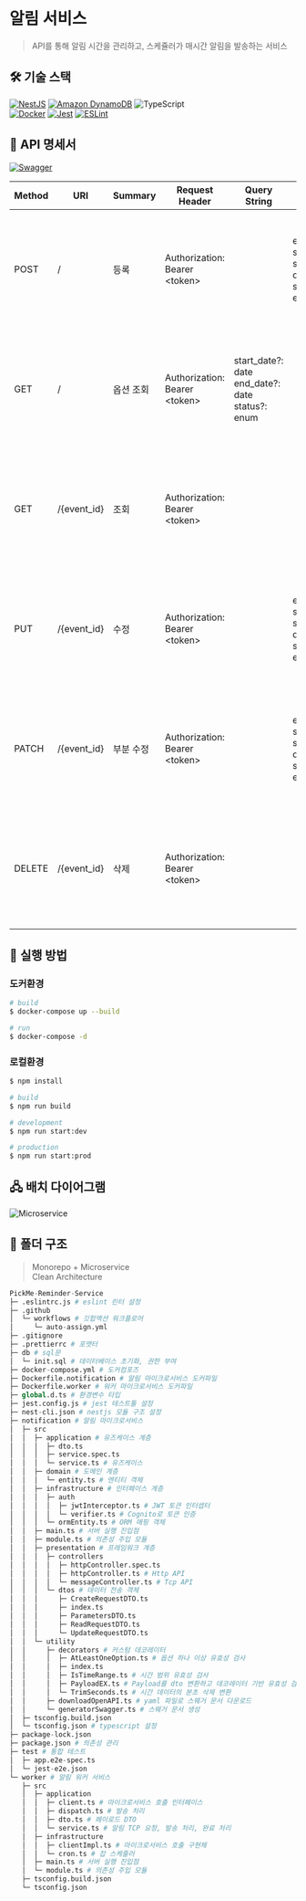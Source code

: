 # 알림 서비스

> API를 통해 알림 시간을 관리하고, 스케쥴러가 매시간 알림을 발송하는 서비스

## 🛠️ 기술 스택

[![NestJS](https://img.shields.io/badge/NestJS-E0234E?style=flat&logo=nestjs&logoColor=white)](https://nestjs.com/) [![Amazon DynamoDB](https://img.shields.io/badge/DynamoDB-4053D6?style=flat&logo=amazondynamodb&logoColor=white)](https://nestjs.com/)
![TypeScript](https://img.shields.io/badge/TypeScript-3178C6?style=flat&logo=javascript&logoColor=white)  
[![Docker](https://img.shields.io/badge/Docker-2496ED?style=flat&logo=Docker&logoColor=white)](https://www.docker.com/)
[![Jest](https://img.shields.io/badge/Jest-C21325?style=flat&logo=jest&logoColor=white)](https://jestjs.io/)
[![ESLint](https://img.shields.io/badge/ESLint-4B32C3?style=flat&logo=eslint&logoColor=white)](https://eslint.org/)

## 📄 API 명세서

[![Swagger](https://img.shields.io/badge/Swagger-Green?style=flat&logo=swagger&logoColor=white)](https://daily1hour.github.io/PickMe-Reminder-Service/)

| Method | URI         | Summary   | Request Header                     | Query String                                              | Request Body                                             | Code                                                |
| ------ | ----------- | --------- | ---------------------------------- | --------------------------------------------------------- | -------------------------------------------------------- | --------------------------------------------------- |
| POST   | /           | 등록      | Authorization:<br> Bearer \<token> |                                                           | event_id: string <br> send_at: date <br> status: enum    | 201: 성공 <br> 400: 입력값 오류 <br> 401: 권한 없음 |
| GET    | /           | 옵션 조회 | Authorization:<br> Bearer \<token> | start_date?: date <br> end_date?: date <br> status?: enum |                                                          | 200: 성공 <br> 400: 입력값 오류 <br> 401: 권한 없음 |
| GET    | /{event_id} | 조회      | Authorization:<br> Bearer \<token> |                                                           |                                                          | 200: 성공 <br> 400: 입력값 오류 <br> 401: 권한 없음 |
| PUT    | /{event_id} | 수정      | Authorization:<br> Bearer \<token> |                                                           | event_id: string <br> send_at: date <br> status: enum    | 200: 성공 <br> 400: 입력값 오류 <br> 401: 권한 없음 |
| PATCH  | /{event_id} | 부분 수정 | Authorization:<br> Bearer \<token> |                                                           | event_id?: string <br> send_at?: date <br> status?: enum | 200: 성공 <br> 400: 입력값 오류 <br> 401: 권한 없음 |
| DELETE | /{event_id} | 삭제      | Authorization:<br> Bearer \<token> |                                                           |                                                          | 200: 성공 <br> 400: 입력값 오류 <br> 401: 권한 없음 |

## 🚀 실행 방법

### 도커환경

```sh
# build
$ docker-compose up --build

# run
$ docker-compose -d
```

### 로컬환경

```sh
$ npm install

# build
$ npm run build

# development
$ npm run start:dev

# production
$ npm run start:prod
```

## 🖧 배치 다이어그램

![Microservice](https://github.com/user-attachments/assets/05fbf436-1b2d-4e2f-837f-e6e4bcb4e9f0)

## 📂 폴더 구조

> Monorepo + Microservice  
> Clean Architecture

```python
PickMe-Reminder-Service
├─ .eslintrc.js # eslint 린터 설정
├─ .github
│  └─ workflows # 깃헙액션 워크플로어
│     └─ auto-assign.yml
├─ .gitignore
├─ .prettierrc # 포맷터
├─ db # sql문
│  └─ init.sql # 데이터베이스 초기화, 권한 부여
├─ docker-compose.yml # 도커컴포즈
├─ Dockerfile.notification # 알림 마이크로서비스 도커파일
├─ Dockerfile.worker # 워커 마이크로서비스 도커파일
├─ global.d.ts # 환경변수 타입
├─ jest.config.js # jest 테스트툴 설정
├─ nest-cli.json # nestjs 모듈 구조 설정
├─ notification # 알림 마이크로서비스
│  ├─ src
│  │  ├─ application # 유즈케이스 계층
│  │  │  ├─ dto.ts
│  │  │  ├─ service.spec.ts
│  │  │  └─ service.ts # 유즈케이스
│  │  ├─ domain # 도메인 계층
│  │  │  └─ entity.ts # 엔티티 객체
│  │  ├─ infrastructure # 인터페이스 계층
│  │  │  ├─ auth
│  │  │  │  ├─ jwtInterceptor.ts # JWT 토큰 인터셉터
│  │  │  │  └─ verifier.ts # Cognito로 토큰 인증
│  │  │  └─ ormEntity.ts # ORM 매핑 객체
│  │  ├─ main.ts # 서버 실행 진입점
│  │  ├─ module.ts # 의존성 주입 모듈
│  │  ├─ presentation # 프레임워크 계층
│  │  │  ├─ controllers
│  │  │  │  ├─ httpController.spec.ts
│  │  │  │  ├─ httpController.ts # Http API
│  │  │  │  └─ messageController.ts # Tcp API
│  │  │  └─ dtos # 데이터 전송 객체
│  │  │     ├─ CreateRequestDTO.ts
│  │  │     ├─ index.ts
│  │  │     ├─ ParametersDTO.ts
│  │  │     ├─ ReadRequestDTO.ts
│  │  │     └─ UpdateRequestDTO.ts
│  │  └─ utility
│  │     ├─ decorators # 커스텀 데코레이터
│  │     │  ├─ AtLeastOneOption.ts # 옵션 하나 이상 유효성 검사
│  │     │  ├─ index.ts
│  │     │  ├─ IsTimeRange.ts # 시간 범위 유효성 검사
│  │     │  ├─ PayloadEX.ts # Payload를 dto 변환하고 데코레이터 기반 유효성 검사
│  │     │  └─ TrimSeconds.ts # 시간 데이터의 분초 삭제 변환
│  │     ├─ downloadOpenAPI.ts # yaml 파일로 스웨거 문서 다운로드
│  │     └─ generatorSwagger.ts # 스웨거 문서 생성
│  ├─ tsconfig.build.json
│  └─ tsconfig.json # typescript 설정
├─ package-lock.json
├─ package.json # 의존성 관리
├─ test # 통합 테스트
│  ├─ app.e2e-spec.ts
│  └─ jest-e2e.json
└─ worker # 알림 워커 서비스
   ├─ src
   │  ├─ application
   │  │  ├─ client.ts # 마이크로서비스 호출 인터페이스
   │  │  ├─ dispatch.ts # 발송 처리
   │  │  ├─ dto.ts # 페이로드 DTO
   │  │  └─ service.ts # 알림 TCP 요청, 발송 처리, 완료 처리
   │  ├─ infrastructure
   │  │  ├─ clientImpl.ts # 마이크로서비스 호출 구현체
   │  │  └─ cron.ts # 잡 스케줄러
   │  ├─ main.ts # 서버 실행 진입점
   │  └─ module.ts # 의존성 주입 모듈
   ├─ tsconfig.build.json
   └─ tsconfig.json
```
